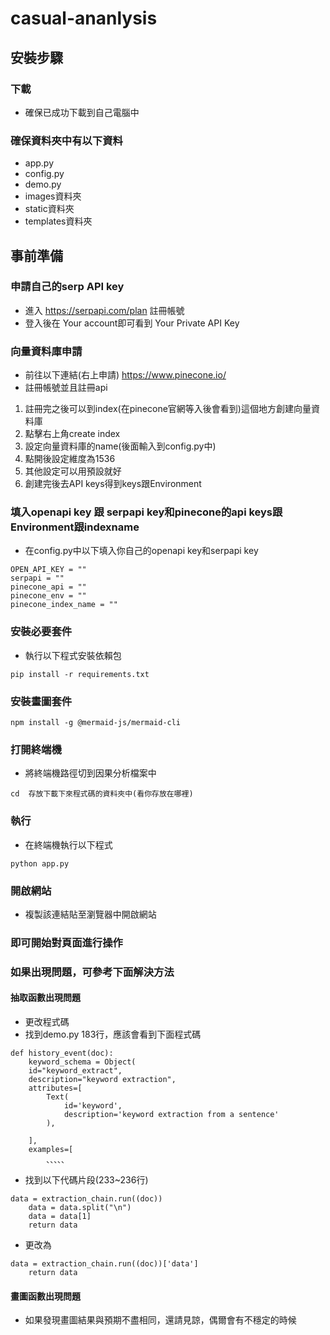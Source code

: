 ﻿# casual-ananlysis
## 安裝步驟
### 下載
- 確保已成功下載到自己電腦中

### 確保資料夾中有以下資料
- app.py
- config.py
- demo.py
- images資料夾
- static資料夾
- templates資料夾

## 事前準備
### 申請自己的serp API key
- 進入 https://serpapi.com/plan 註冊帳號
- 登入後在 Your account即可看到 Your Private API Key
### 向量資料庫申請
- 前往以下連結(右上申請)
https://www.pinecone.io/
- 註冊帳號並且註冊api
1. 註冊完之後可以到index(在pinecone官網等入後會看到)這個地方創建向量資料庫
2. 點擊右上角create index
3. 設定向量資料庫的name(後面輸入到config.py中)
4. 點開後設定維度為1536
5. 其他設定可以用預設就好
6. 創建完後去API keys得到keys跟Environment

### 填入openapi key 跟 serpapi key和pinecone的api keys跟Environment跟indexname
- 在config.py中以下填入你自己的openapi key和serpapi key
```python=
OPEN_API_KEY = ""
serpapi = ""
pinecone_api = ""
pinecone_env = ""
pinecone_index_name = ""
```


### 安裝必要套件
- 執行以下程式安裝依賴包
```python=
pip install -r requirements.txt
```
### 安裝畫圖套件
```python=
npm install -g @mermaid-js/mermaid-cli
```

### 打開終端機
- 將終端機路徑切到因果分析檔案中
```python=
cd  存放下載下來程式碼的資料夾中(看你存放在哪裡)
```

### 執行
- 在終端機執行以下程式
```python=
python app.py
```

### 開啟網站
- 複製該連結貼至瀏覽器中開啟網站

### 即可開始對頁面進行操作



### 如果出現問題，可參考下面解決方法
#### 抽取函數出現問題
- 更改程式碼
- 找到demo.py 183行，應該會看到下面程式碼
```python=
def history_event(doc):
    keyword_schema = Object(
    id="keyword_extract",
    description="keyword extraction",
    attributes=[
        Text(
            id='keyword',
            description='keyword extraction from a sentence'
        ),
        
    ],
    examples=[
        、、、、、
```
- 找到以下代碼片段(233~236行)
```python=
data = extraction_chain.run((doc))
    data = data.split("\n")
    data = data[1]
    return data
```
- 更改為
```python=
data = extraction_chain.run((doc))['data']
    return data
```

#### 畫圖函數出現問題
- 如果發現畫圖結果與預期不盡相同，還請見諒，偶爾會有不穩定的時候
